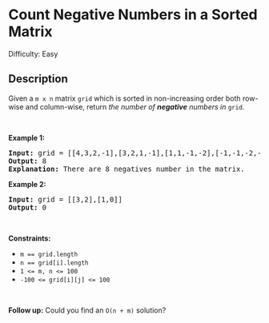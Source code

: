 # Count Negative Numbers in a Sorted Matrix

Difficulty: Easy
## Description
<p>Given a <code>m x n</code> matrix <code>grid</code> which is sorted in non-increasing order both row-wise and column-wise, return <em>the number of <strong>negative</strong> numbers in</em> <code>grid</code>.</p>
<p> </p>
<p><strong class="example">Example 1:</strong></p>
<pre><strong>Input:</strong> grid = [[4,3,2,-1],[3,2,1,-1],[1,1,-1,-2],[-1,-1,-2,-3]]
<strong>Output:</strong> 8
<strong>Explanation:</strong> There are 8 negatives number in the matrix.
</pre>
<p><strong class="example">Example 2:</strong></p>
<pre><strong>Input:</strong> grid = [[3,2],[1,0]]
<strong>Output:</strong> 0
</pre>
<p> </p>
<p><strong>Constraints:</strong></p>
<ul>
<li><code>m == grid.length</code></li>
<li><code>n == grid[i].length</code></li>
<li><code>1 &lt;= m, n &lt;= 100</code></li>
<li><code>-100 &lt;= grid[i][j] &lt;= 100</code></li>
</ul>
<p> </p>
<strong>Follow up:</strong>
 Could you find an 
<code>O(n + m)</code>
 solution?
